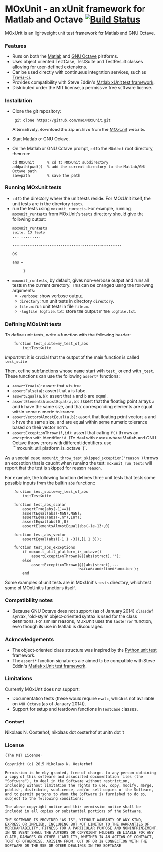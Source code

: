 # MOxUnit - an xUnit framework for Matlab and Octave [![Build Status](https://travis-ci.org/nno/MOxUnit.svg?branch=master)](https://travis-ci.org/nno/MOxUnit)

MOxUnit is an lightweight unit test framework for Matlab and GNU Octave.

### Features

- Runs on both the [Matlab] and [GNU Octave] platforms.
- Uses object oriented TestCase, TestSuite and TestResult classes, allowing for user-defined extensions.
- Can be used directly with continuous integration services, such as [Travis-ci].
- Provides compatibility with Steve Eddin's [Matlab xUnit test framework].
- Distributed under the MIT license, a permissive free software license.


### Installation

- Clone the git repository:

       git clone https://github.com/nno/MOxUnit.git

    Alternatively, download the zip archive from the [MOxUnit] website.
- Start Matlab or GNU Octave.
- On the Matlab or GNU Octave prompt, ```cd``` to the ``MOxUnit`` root directory, then run:

  ```
  cd MOxUnit      % cd to MOxUnit subdirectory
  addpath(pwd())  % add the current directory to the Matlab/GNU Octave path
  savepath        % save the path
  ```


### Running MOxUnit tests

- ```cd``` to the directory where the unit tests reside. For MOxUnit itself, the unit tests are in the directory ```tests```.
- run the tests using ```moxunit_runtests```. For example, running ```moxunit_runtests``` from MOxUnit's ```tests``` directory should give the following output:
  ```
  moxunit_runtests
  suite: 13 tests
  .............

  --------------------------------------------------

  OK

  ans =

       1
  ```
- ```moxunit_runtests```, by default, gives non-verbose output and runs all tests in the current directory. This can be changed using the following arguments:
  - ```-verbose```: show verbose output.
  - ```directory```: run unit tests in directory ```directory```.
  - ```file.m```: run unit tests in file ```file.m```.
  - ```-logfile logfile.txt```: store the output in file ```logfile.txt```.

### Defining MOxUnit tests

To define unit tests, write a function with the following header:
```
    function test_suite=my_test_of_abs
        initTestSuite
```

*Important*: it is crucial that the output of the main function is called ``test_suite``

Then, define subfunctions whose name start with ``test_`` or end with ``_test``. These functions can use the following ``assert*`` functions:
- ```assertTrue(a)```: assert that ```a``` is true.
- ```assertFalse(a)```: assert that ```a``` is false.
- ```assertEqual(a,b)```: assert that ```a``` and ```b``` are equal.
- ```assertElementsAlmostEqual(a,b)```: assert that the floating point arrays ```a``` and ```b``` have the same size, and that corresponding elements are equal within some numeric tolerance.
- ```assertVectorsAlmostEqual(a,b)```: assert that floating point vectors ```a``` and ```b``` have the same size, and are equal within some numeric tolerance based on their vector norm.
- ```assertExceptionThrown(f,id)```: assert that calling ``f()`` throws an exception with identifier ``id``. (To deal with cases where Matlab and GNU Octave throw errors with different identifiers, use ```moxunit_util_platform_is_octave``)`.

As a special case, ```moxunit_throw_test_skipped_exception('reason')``` throws an exception that is caught when running the test; ``moxunit_run_tests`` will report that the test is skipped for reason ```reason```.

For example, the following function defines three unit tests that tests some possible inputs from the builtin ``abs`` function::
```
    function test_suite=my_test_of_abs
        initTestSuite

    function test_abs_scalar
        assertTrue(abs(-1)==1)
        assertEqual(abs(-NaN),NaN);
        assertEqual(abs(-Inf),Inf);
        assertEqual(abs(0),0)
        assertElementsAlmostEqual(abs(-1e-13),0)

    function test_abs_vector
        assertEqual(abs([-1 1 -3]),[1 1 3]);

    function test_abs_exceptions
        if moxunit_util_platform_is_octave()
            assertExceptionThrown(@()abs(struct),'');
        else
            assertExceptionThrown(@()abs(struct),...
                                 'MATLAB:UndefinedFunction');
        end
```

Some examples of unit tests are in MOxUnit's ``tests`` directory, which test some of MOxUnit's functions itself.

### Compatibility notes
- Because GNU Octave does not support (as of January 2014) ``classdef`` syntax, 'old-style' object-oriented syntax is used for the class definitions. For similar reasons, MOxUnit uses the ``lasterror`` function, even though its use in Matlab is discouraged.


### Acknowledgements
- The object-oriented class structure was inspired by the [Python unit test] framework.
- The ``assert*`` function signatures are aimed to be compatible with Steve Eddin's [Matlab xUnit test framework].


### Limitations
Currently MOxUnit does not support:
- Documentation tests (these would require ``evalc``, which is not available on ``GNU Octave`` (as of January 2014)).
- Support for setup and teardown functions in ``TestCase`` classes.


### Contact

Nikolaas N. Oosterhof, nikolaas dot oosterhof at unitn dot it


### License

    (The MIT License)

    Copyright (c) 2015 Nikolaas N. Oosterhof

    Permission is hereby granted, free of charge, to any person obtaining
    a copy of this software and associated documentation files (the
    "Software"), to deal in the Software without restriction,
    including without limitation the rights to use, copy, modify, merge,
    publish, distribute, sublicense, and/or sell copies of the Software,
    and to permit persons to whom the Software is furnished to do so,
    subject to the following conditions:

    The above copyright notice and this permission notice shall be
    included in all copies or substantial portions of the Software.

    THE SOFTWARE IS PROVIDED "AS IS", WITHOUT WARRANTY OF ANY KIND,
    EXPRESS OR IMPLIED, INCLUDING BUT NOT LIMITED TO THE WARRANTIES OF
    MERCHANTABILITY, FITNESS FOR A PARTICULAR PURPOSE AND NONINFRINGEMENT.
    IN NO EVENT SHALL THE AUTHORS OR COPYRIGHT HOLDERS BE LIABLE FOR ANY
    CLAIM, DAMAGES OR OTHER LIABILITY, WHETHER IN AN ACTION OF CONTRACT,
    TORT OR OTHERWISE, ARISING FROM, OUT OF OR IN CONNECTION WITH THE
    SOFTWARE OR THE USE OR OTHER DEALINGS IN THE SOFTWARE.



[GNU Octave]: http://www.gnu.org/software/octave/
[Matlab]: http://www.mathworks.com/products/matlab/
[Matlab xUnit test framework]: http://it.mathworks.com/matlabcentral/fileexchange/22846-matlab-xunit-test-framework
[MOxUnit]: github.com/nno/MOxUnit
[Python unit test]: https://docs.python.org/2.6/library/unittest.html
[Travis-ci]: https://travis-ci.org



